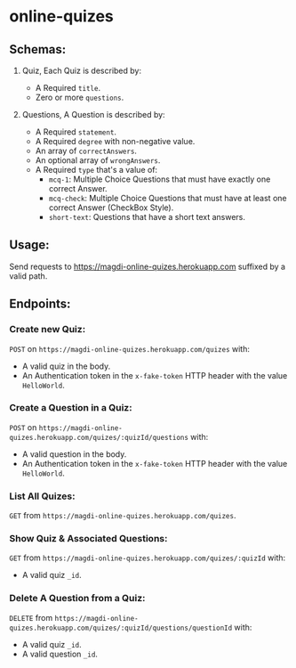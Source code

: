 # online-quizes

## Schemas:

1. Quiz, Each Quiz is described by:
   - A Required `title`.
   - Zero or more `questions`.

2. Questions, A Question is described by:
   - A Required `statement`.
   - A Required `degree` with non-negative value.
   - An array of `correctAnswers`.
   - An optional array of `wrongAnswers`.
   - A Required `type` that's a value of:
     - `mcq-1`: Multiple Choice Questions that must have exactly one correct Answer.
     - `mcq-check`: Multiple Choice Questions that must have at least one correct Answer (CheckBox Style).
     - `short-text`: Questions that have a short text answers.

## Usage:
Send requests to https://magdi-online-quizes.herokuapp.com suffixed by a valid path.

## Endpoints:

### Create new Quiz:
`POST` on `https://magdi-online-quizes.herokuapp.com/quizes` with:
- A valid quiz in the body.
- An Authentication token in the `x-fake-token` HTTP header with the value `HelloWorld`.

### Create a Question in a Quiz:
`POST` on `https://magdi-online-quizes.herokuapp.com/quizes/:quizId/questions` with:
- A valid question in the body.
- An Authentication token in the `x-fake-token` HTTP header with the value `HelloWorld`.

### List All Quizes:
`GET` from `https://magdi-online-quizes.herokuapp.com/quizes`.

### Show Quiz & Associated Questions:
`GET` from `https://magdi-online-quizes.herokuapp.com/quizes/:quizId` with:
- A valid quiz `_id`.

### Delete A Question from a Quiz:
`DELETE` from `https://magdi-online-quizes.herokuapp.com/quizes/:quizId/questions/questionId` with:
- A valid quiz `_id`.
- A valid question `_id`.
